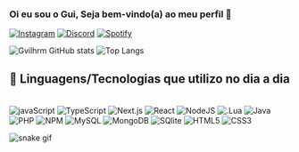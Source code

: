 ### Oi eu sou o Gui, Seja bem-vindo(a) ao meu perfil 💜

[![Instagram](https://img.shields.io/badge/Instagram-E4405F?style=for-the-badge&logo=instagram&logoColor=white)](https://www.instagram.com/_gui1/)
[![Discord](https://img.shields.io/badge/Discord-7289DA?style=for-the-badge&logo=discord&logoColor=white)](https://discord.com/api/oauth2/authorize?client_id=979585790088716348&permissions=8&scope=bot+applications.commands)
[![Spotify](https://img.shields.io/badge/Spotify-1ED760?&style=for-the-badge&logo=spotify&logoColor=white)](https://open.spotify.com/intl-pt/artist/73UdN58eUPrhYgKry815Uw?si=AVBiOn4YSo6paweKRYTRFw)

![Gvilhrm GitHub stats](https://github-readme-stats.vercel.app/api?username=gvilherm&show_icons=true&theme=radical)
![Top Langs](https://github-readme-stats.vercel.app/api/top-langs/?username=gvilherm&hide_progress=true)

## 📜 Linguagens/Tecnologias que utilizo no dia a dia

<div style="display: inline_block"><br/>
<img align="center" alt="javaScript" src= "https://img.shields.io/badge/JavaScript-F7DF1E?style=for-the-badge&logo=JavaScript&logoColor=white"/>
<img align="center" alt="TypeScript" src= "https://img.shields.io/badge/TypeScript-007ACC?style=for-the-badge&logo=typescript&logoColor=white"/>
<img align="center" alt="Next.js" src= "https://img.shields.io/badge/Next.js-000?logo=nextdotjs&logoColor=fff&style=for-the-badge"/>
<img align="center" alt="React" src= "https://img.shields.io/badge/React-20232A?style=for-the-badge&logo=react&logoColor=61DAFB">
<img align="center" alt="NodeJS" src= "https://img.shields.io/badge/Node.js-43853D?style=for-the-badge&logo=node.js&logoColor=white"/>
<img align="center" alt=".Lua" src= "https://img.shields.io/badge/Lua-2C2D72?style=for-the-badge&logo=lua&logoColor=white">
<img align="center" alt="Java" src= "https://img.shields.io/badge/Java-ED8B00?style=for-the-badge&logo=openjdk&logoColor=white"/>
<img align="center" alt="PHP" src= "https://img.shields.io/badge/PHP-777BB4?style=for-the-badge&logo=php&logoColor=white"/>
<img align="center" alt="NPM" src= "https://img.shields.io/badge/npm-CB3837?style=for-the-badge&logo=npm&logoColor=white"/>
<img align="center" alt="MySQL" src= "https://img.shields.io/badge/MySQL-00000F?style=for-the-badge&logo=mysql&logoColor=white">
<img align="center" alt="MongoDB" src= "https://img.shields.io/badge/MongoDB-4EA94B?style=for-the-badge&logo=mongodb&logoColor=white">
<img align="center" alt="SQlite" src= "https://img.shields.io/badge/SQLite-07405E?style=for-the-badge&logo=sqlite&logoColor=white">
<img align="center" alt="HTML5" src= "https://img.shields.io/badge/HTML5-E34F26?style=for-the-badge&logo=html5&logoColor=white"/>
<img align="center" alt="CSS3" src= "https://img.shields.io/badge/CSS3-1572B6?style=for-the-badge&logo=css3&logoColor=white"/>
</div>

![snake gif](https://github.com/SEU_USUARIO/SEU_REPOSITORIO/blob/output/github-contribution-grid-snake.svg)
